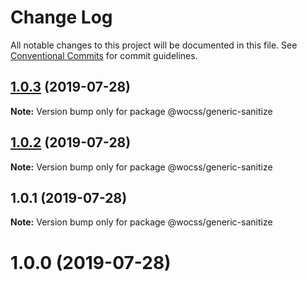 # Change Log

All notable changes to this project will be documented in this file.
See [Conventional Commits](https://conventionalcommits.org) for commit guidelines.

## [1.0.3](https://github.com/wocss/wocss/compare/@wocss/generic-sanitize@1.0.2...@wocss/generic-sanitize@1.0.3) (2019-07-28)

**Note:** Version bump only for package @wocss/generic-sanitize





## [1.0.2](https://github.com/wocss/wocss/compare/@wocss/generic-sanitize@1.0.1...@wocss/generic-sanitize@1.0.2) (2019-07-28)

**Note:** Version bump only for package @wocss/generic-sanitize





## 1.0.1 (2019-07-28)

**Note:** Version bump only for package @wocss/generic-sanitize





<a name="1.0.0"></a>
# 1.0.0 (2019-07-28)
